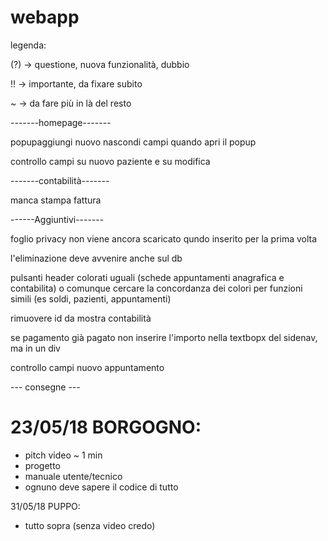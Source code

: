 # webapp
legenda:

(?) -> questione, nuova funzionalità, dubbio

!! -> importante, da fixare subito

~ -> da fare più in là del resto

-------homepage-------

popupaggiungi nuovo nascondi campi quando apri il popup

controllo campi su nuovo paziente e su modifica

-------contabilità-------

manca stampa fattura

------Aggiuntivi-------

foglio privacy non viene ancora scaricato qundo inserito per la prima volta

l'eliminazione deve avvenire anche sul db

pulsanti header colorati uguali (schede appuntamenti anagrafica e contabilita) o comunque cercare la concordanza dei colori per funzioni simili (es soldi, pazienti, appuntamenti)

rimuovere id da mostra contabilità

se pagamento già pagato non inserire l'importo nella textbopx del sidenav, ma in un div

controllo campi nuovo appuntamento

--- consegne ---

# 23/05/18 BORGOGNO:
 - pitch video ~ 1 min
 - progetto
 - manuale utente/tecnico
 - ognuno deve sapere il codice di tutto


31/05/18 PUPPO:
 - tutto sopra (senza video credo)



